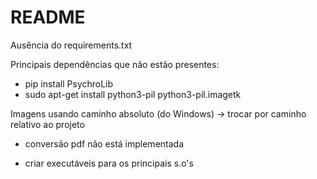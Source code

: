 # README

Ausência do requirements.txt

Principais dependências que não estão presentes:

* pip install PsychroLib
* sudo apt-get install python3-pil python3-pil.imagetk

Imagens usando caminho absoluto (do Windows) -> trocar por caminho relativo ao projeto

* conversão pdf não está implementada

* criar executáveis para os principais s.o's
